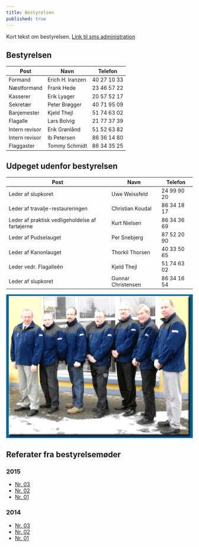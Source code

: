 ```yaml
---
title: Bestyrelsen
published: true
---
```


Kort tekst om bestyrelsen.
[Link til sms administration](http://wp.ebeltoftmarineforening.dk/)
## Bestyrelsen

Post              | Navn                  | Telefon     
----------------- | --------------------- | ------------
Formand           | Erich H. Iranzen  	  | 40 27 10 33 
Næstformand       | Frank Hede  		  | 23 46 57 22
Kasserer          | Erik Lyager  		  | 20 57 52 17 
Sekretær          | Peter Brøgger 		  | 40 71 95 09      
Banjemester       | Kjeld Thejl 		  | 51 74 63 02    
Flagalle 		  | Lars Bolvig     	  | 21 77 37 39
Intern revisor 	  | Erik Grønlånd     	  | 51 52 63 82
Intern revisor    | Ib Petersen     	  | 86 36 14 80
Flaggaster 		  | Tommy Schmidt     	  | 86 34 35 25

## Udpeget udenfor bestyrelsen

Post              							| Navn                  | Telefon     
----------------- 							| --------------------- | ------------
Leder af slupkoret           				| Uwe Weissfeld  	  	| 24 99 90 20
Leder af travalje-restaureringen            | Christian Koudal  	| 86 34 18 17
Leder af praktisk vedligeholdelse af fartøjerne | Kurt Nielsen  	| 86 34 36 69
Leder af Pudselauget          				| Per Snebjerg  	  	| 87 52 20 90
Leder af Kanonlauget           				| Thorkil Thorsen  	  	| 40 33 50 65
Leder vedr. Flagalleên           			| Kjeld Thejl  	  		| 51 74 63 02
Leder af slupkoret           				| Gunnar Christensen  	| 86 34 16 54 

![Bestyrelsen](/assets/img/bestyrelsen.gif)



## Referater fra bestyrelsemøder

### 2015
* [Nr. 03](http://www.grenaamarineforening.dk/programmer/best_moeder/2015/best_04_15.pdf)
* [Nr. 02](http://www.grenaamarineforening.dk/programmer/best_moeder/2015/best_04_15.pdf)
* [Nr. 01](http://www.grenaamarineforening.dk/programmer/best_moeder/2015/best_04_15.pdf)

### 2014
* [Nr. 03](http://www.grenaamarineforening.dk/programmer/best_moeder/2015/best_04_15.pdf)
* [Nr. 02](http://www.grenaamarineforening.dk/programmer/best_moeder/2015/best_04_15.pdf)
* [Nr. 01](http://www.grenaamarineforening.dk/programmer/best_moeder/2015/best_04_15.pdf)
